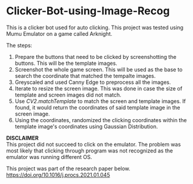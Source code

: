 # Clicker-Bot-using-Image-Recog
This is a clicker bot used for auto clicking. This project was tested using Mumu Emulator on a game called Arknight.

The steps:
1. Prepare the buttons that need to be clicked by screenshotting the buttons. This will be the template images.
2. Screenshot the whole game screen. This will be used as the base to search the coordinate that matched the tempalte images.
3. Greyscaled and used Canny Edge to preprocess all the images.
4. Iterate to resize the screen image. This was done in case the size of template and screen images did not match.
5. Use <i>CV2.matchTemplate</i> to match the screen and template images. If found, it would return the coordinates of said template image in the screen image.
6. Using the coordinates, randomized the clicking coordinates within the template image's coordinates using Gaussian Distribution.


<b>DISCLAIMER</b><br>
This project did not succeed to click on the emulator. The problem was most likely that clicking through program was not recognized as the emulator was running different OS.

This project was part of the research paper below.<br>
https://doi.org/10.1016/j.procs.2021.01.045
